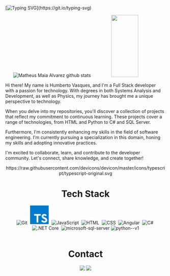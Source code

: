 [![Typing SVG](https://readme-typing-svg.herokuapp.com/?color=00bfbf&duration=7000&pause=3000&size=35&center=true&vCenter=true&width=1000&lines=Welcome!)](https://git.io/typing-svg)

<div align="center">  
  <img width="49%" height="195px" src="https://github-readme-stats.vercel.app/api?username=humbertovasques&show_icons=true&count_private=true&hide_border=true&title_color=00bfbf&icon_color=00bfbf&text_color=c9d1d9&bg_color=0d1117" alt="Matheus Maia Alvarez github stats" /> 
  <img width="41%" height="195px" src="https://github-readme-stats.vercel.app/api/top-langs/?username=humbertovasques&layout=compact&hide_border=true&title_color=00bfbf&text_color=00bfbf&bg_color=0d1117" />
</div>

Hi there! My name is Humberto Vasques, and I'm a Full Stack developer with a passion for technology. With degrees in both Systems Analysis and Development, as well as Physics, my journey has brought me a unique perspective to technology.

When you delve into my repositories, you'll discover a collection of projects that reflect my commitment to continuous learning. These projects cover a range of technologies, from HTML and Python to C# and SQL Server.

Furthermore, I'm consistently enhancing my skills in the field of software engineering. I'm currently pursuing a specialization in this domain, honing my skills and adopting innovative practices.

I'm excited to collaborate, learn, and contribute to the developer community. Let's connect, share knowledge, and create together!

<div  align="center"> https://raw.githubusercontent.com/devicons/devicon/master/icons/typescript/typescript-original.svg
  
  <h1 align="center">Tech Stack</h1>  
  <div align="center">
  	<img width="60" src="https://user-images.githubusercontent.com/25181517/192108372-f71d70ac-7ae6-4c0d-8395-51d8870c2ef0.png" alt="Git" title="Git"/>&nbsp
  	<img width="60" src="https://raw.githubusercontent.com/devicons/devicon/master/icons/typescript/typescript-original.svg" alt="TypeScript" title="JavaScript"/>&nbsp
    <img width="60" src="https://user-images.githubusercontent.com/25181517/117447155-6a868a00-af3d-11eb-9cfe-245df15c9f3f.png" alt="JavaScript" title="JavaScript"/>&nbsp
  	<img width="60" src="https://user-images.githubusercontent.com/25181517/192158954-f88b5814-d510-4564-b285-dff7d6400dad.png" alt="HTML" title="HTML"/>&nbsp
  	<img width="60" src="https://user-images.githubusercontent.com/25181517/183898674-75a4a1b1-f960-4ea9-abcb-637170a00a75.png" alt="CSS" title="CSS"/>&nbsp
  	<img width="60" src="https://user-images.githubusercontent.com/25181517/183890595-779a7e64-3f43-4634-bad2-eceef4e80268.png" alt="Angular" title="Angular"/>&nbsp
  	<img width="60" src="https://user-images.githubusercontent.com/25181517/121405384-444d7300-c95d-11eb-959f-913020d3bf90.png" alt="C#" title="C#"/>&nbsp
  	<img width="60" src="https://user-images.githubusercontent.com/25181517/121405754-b4f48f80-c95d-11eb-8893-fc325bde617f.png" alt=".NET Core" title=".NET Core"/>&nbsp
    <img width="60" height="60" src="https://img.icons8.com/color/48/microsoft-sql-server.png" alt="microsoft-sql-server" title="microsoft-sql-server"/>
    <img width="60" height="60" src="https://img.icons8.com/color/48/python--v1.png" alt="python--v1"/>
  </div>
  
  <br>
  <h1 align="center">Contact</h1>
  <a href = "mailto:humbertovasques.1b@gmail.com"><img src="https://img.shields.io/badge/-Gmail-%23333?style=for-the-badge&logo=gmail" target="_blank"></a>
  <a href="https://www.linkedin.com/in/humberto-vasques-4720a8247" target="_blank"><img src="https://img.shields.io/badge/-LinkedIn-%230077B5?style=for-the-badge&logo=linkedin&logoColor=white" target="_blank"></a>
  <br><br>
</div>

